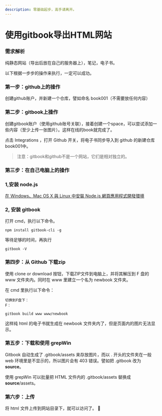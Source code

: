 ```yaml
---
description: 零基础起步，高手请离开。
---
```


# 使用gitbook导出HTML网站

### 需求解析

纯静态网站（导出后放在自己的服务器上），笔记，电子书。

以下根据一步步的操作来执行，一定可以成功。

### 第一步：github上的操作

创建github账户，并新建一个仓库，譬如命名 book001（不需要放任何内容）

### 第二步：gitbook上操作

创建gitbook账户（使用github账号关联），接着创建一个space，可以尝试添加一些内容（至少上传一张图片）。这样在线的book就完成了。

点击 Integrations ，打开 Github 开关，将电子书同步导入到 github 的新建仓库book001中。

> 注意：gitbook和github不是一个网站，它们是相对独立的。

### 第三步：在自己电脑上的操作

### 1,安装 node.js

 [在 Windows、Mac OS X 與 Linux 中安裝 Node.js 網頁應用程式開發環境](http://www.gtwang.org/2013/12/install-node-js-in-windows-mac-os-x-linux.html)

### 2, 安装 gitbook

打开 cmd，执行以下命令。

```text
npm install gitbook-cli -g
```

等待足够的时间，再执行

```text
gitbook -V
```

### 第四步：从 Github 下载zip

使用 clone or download 按钮，下载ZIP文件到电脑上，并将其解压到 F 盘的 www 文件夹内。同时在 www 里建立一个名为 newbook 文件夹。

在 cmd 里执行以下命令：

```text
切换到F盘下：
F：
```

```text
gitbook build www www/newbook
```

这样纯 html 的电子书就生成在 newbook 文件夹内了，但是页面内的图片无法显示。

### 第五步：下载和使用 grepWin

Gitbook 自动生成了 .gitbook/assets 来存放图片，而以 . 开头的文件夹在一般 web 环境里是不显示的，所以图片会有 403 错误。譬如把 .gitbook 改为 **source**。

 使用 grepWin 可以批量把 HTML 文件内的 .gitbook/assets 替换成 **source**/assets。

### 第六步：上传

将 html 文件上传到网站目录下，就可以访问了。  🙉 

